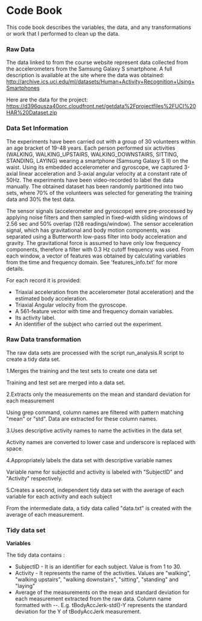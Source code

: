 Code Book
========

This code book describes the variables, the data, and any transformations or work that I performed to clean up the data.


### Raw Data

The data linked to from the course website represent data collected from the accelerometers from the Samsung Galaxy S smartphone. A full description is available at the site where the data was obtained: 
http://archive.ics.uci.edu/ml/datasets/Human+Activity+Recognition+Using+Smartphones 

Here are the data for the project: 
https://d396qusza40orc.cloudfront.net/getdata%2Fprojectfiles%2FUCI%20HAR%20Dataset.zip 

### Data Set Information

The experiments have been carried out with a group of 30 volunteers within an age bracket of 19-48 years. Each person performed six activities (WALKING, WALKING_UPSTAIRS, WALKING_DOWNSTAIRS, SITTING, STANDING, LAYING) wearing a smartphone (Samsung Galaxy S II) on the waist. Using its embedded accelerometer and gyroscope, we captured 3-axial linear acceleration and 3-axial angular velocity at a constant rate of 50Hz. The experiments have been video-recorded to label the data manually. The obtained dataset has been randomly partitioned into two sets, where 70% of the volunteers was selected for generating the training data and 30% the test data. 

The sensor signals (accelerometer and gyroscope) were pre-processed by applying noise filters and then sampled in fixed-width sliding windows of 2.56 sec and 50% overlap (128 readings/window). The sensor acceleration signal, which has gravitational and body motion components, was separated using a Butterworth low-pass filter into body acceleration and gravity. The gravitational force is assumed to have only low frequency components, therefore a filter with 0.3 Hz cutoff frequency was used. From each window, a vector of features was obtained by calculating variables from the time and frequency domain. See 'features_info.txt' for more details. 

For each record it is provided:
* Triaxial acceleration from the accelerometer (total acceleration) and the estimated body acceleration.
* Triaxial Angular velocity from the gyroscope. 
* A 561-feature vector with time and frequency domain variables. 
* Its activity label. 
* An identifier of the subject who carried out the experiment.

### Raw Data transformation

The raw data sets are processed with the script run_analysis.R script to create a tidy data set.

1.Merges the training and the test sets to create one data set

Training and test set are merged into a data set.


2.Extracts only the measurements on the mean and standard deviation for each measurement

Using grep command, column names are filtered with pattern matching "mean" or "std". Data are extracted for these column names.


3.Uses descriptive activity names to name the activities in the data set

Activity names are converted to lower case and underscore is replaced with space.


4.Appropriately labels the data set with descriptive variable names

Variable name for subjectId and activity is labeled with "SubjectID" and "Activity" respectively.


5.Creates a second, independent tidy data set with the average of each variable for each activity and each subject

From the intermediate data, a tidy data called "data.txt" is created with the average of each measurement.


### Tidy data set

__Variables__

The tidy data contains :
* SubjectID - It is an identifier for each subject. Value is from 1 to 30.
* Activity - It represents the name of the activities. Values are "walking", "walking upstairs", "walking downstairs", "sitting", "standing" and "laying"
* Average of the measurements on the mean and standard deviation for each measurement extracted from the raw data. Column name formatted with <Measurement>-<Function>-<Property>. E.g. tBodyAccJerk-std()-Y represents the standard deviation for the Y of tBodyAccJerk measurement.
